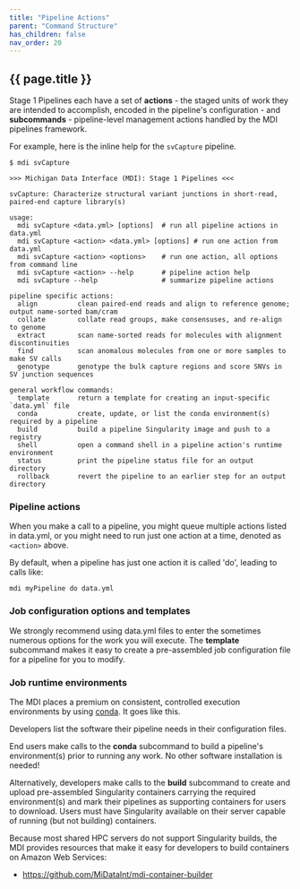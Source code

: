 ```yaml
---
title: "Pipeline Actions"
parent: "Command Structure"
has_children: false
nav_order: 20
---
```


## {{ page.title }}

Stage 1 Pipelines each have a set of 
**actions** - the staged units of work they are intended to accomplish,
encoded in the pipeline's configuration - 
and **subcommands** - pipeline-level management actions handled by the 
MDI pipelines framework. 

For example, here is the inline help for the `svCapture` pipeline.

```
$ mdi svCapture

>>> Michigan Data Interface (MDI): Stage 1 Pipelines <<<

svCapture: Characterize structural variant junctions in short-read, paired-end capture library(s)

usage:
  mdi svCapture <data.yml> [options]  # run all pipeline actions in data.yml
  mdi svCapture <action> <data.yml> [options] # run one action from data.yml
  mdi svCapture <action> <options>    # run one action, all options from command line
  mdi svCapture <action> --help       # pipeline action help
  mdi svCapture --help                # summarize pipeline actions

pipeline specific actions:
  align          clean paired-end reads and align to reference genome; output name-sorted bam/cram
  collate        collate read groups, make consensuses, and re-align to genome
  extract        scan name-sorted reads for molecules with alignment discontinuities
  find           scan anomalous molecules from one or more samples to make SV calls
  genotype       genotype the bulk capture regions and score SNVs in SV junction sequences

general workflow commands:
  template       return a template for creating an input-specific `data.yml` file
  conda          create, update, or list the conda environment(s) required by a pipeline
  build          build a pipeline Singularity image and push to a registry
  shell          open a command shell in a pipeline action's runtime environment
  status         print the pipeline status file for an output directory
  rollback       revert the pipeline to an earlier step for an output directory
```

### Pipeline actions

When you make a call to a pipeline, you might queue multiple actions
listed in data.yml, or you might need to run
just one action at a time, denoted as `<action>` above.

By default, when a pipeline has just one action it is called 'do',
leading to calls like:

```
mdi myPipeline do data.yml
```

### Job configuration options and templates

We strongly recommend using data.yml files to enter the sometimes
numerous options for the work you will execute. The **template**
subcommand makes it easy to create a pre-assembled job configuration file
for a pipeline for you to modify. 

### Job runtime environments

The MDI places a premium on consistent, controlled execution environments
by using [conda](https://docs.conda.io/en/latest/). It goes like this.

Developers list the software their pipeline needs in their configuration files. 

End users make calls to the **conda** subcommand to build a
pipeline's environment(s) prior to running any work. No other software installation
is needed!

Alternatively, developers make calls to the **build** subcommand to create
and upload pre-assembled Singularity containers carrying the required 
environment(s) and mark their pipelines as supporting containers 
for users to download. Users must have Singularity available on their
server capable of running (but not building) containers.

Because most shared HPC servers do not support Singularity builds, 
the MDI provides resources that make it easy for developers 
to build containers on Amazon Web Services:

- <https://github.com/MiDataInt/mdi-container-builder>
